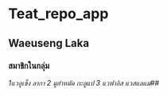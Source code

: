 # Teat_repo_app
## Waeuseng Laka
### สมาชิกในกลุ่ม
_1แวอูเซ็ง ลากา
2 มูฮำหมัด กะลูแป
3 แวฟาอิส แวสแลแม_##
